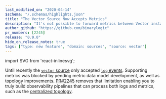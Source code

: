```yaml
---
last_modified_on: "2020-04-14"
$schema: "/.schemas/highlights.json"
title: "The Vector Source Now Accepts Metrics"
description: "It's not possible to forward metrics between Vector instances"
author_github: "https://github.com/binarylogic"
pr_numbers: [2245]
release: "0.9.0"
hide_on_release_notes: true
tags: ["type: new feature", "domain: sources", "source: vector"]
---
```


import SVG from 'react-inlinesvg';

Until recently the [`vector` source][docs.sources.vector] only accepted
[`log` events][docs.data-model.log]. Supporting metrics was blocked by pending
metric data model development, as well as topology improvements.
[PR#2245][urls.pr_2245] removes that limitation enabling you to truly build
observability pipelines that can process both logs and metrics, such as
the [centralized topology][docs.topologies#centralized].

[docs.data-model.log]: /docs/about/data-model/log/
[docs.sources.vector]: /docs/reference/sources/vector/
[docs.topologies#centralized]: /docs/setup/deployment/topologies/#centralized
[urls.pr_2245]: https://github.com/timberio/vector/pull/2245
